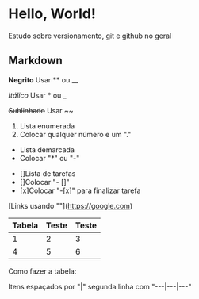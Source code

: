 # Hello, World!
 Estudo sobre versionamento, git e github no geral

## Markdown

**Negrito**
Usar ** ou __

*Itálico*
Usar * ou _

~~Sublinhado~~
Usar ~~

 1. Lista enumerada
 1. Colocar qualquer número e um "."

 * Lista demarcada
 * Colocar "*" ou "-"

 - []Lista de tarefas
 - []Colocar "- []"
 - [x]Colocar "-[x]" para finalizar tarefa

 [Links usando "[]()"](https://google.com)
 
 Tabela | Teste | Teste
 ---|---|---
 1 | 2 |3
 4 | 5 |6

Como fazer a tabela:

Itens espaçados por "|" segunda linha com "---|---|---"